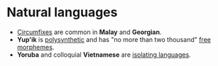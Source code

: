 # Natural languages

- [Circumfixes](affixation.md) are common in **Malay** and **Georgian**.
- **Yup'ik** is [polysynthetic](analytic-vs-synthetic-languages.md#synthetic-language) and has "no more than two thousand" [free morphemes](bound-vs-free-morphemes.md).
- **Yoruba** and colloquial **Vietnamese** are [isolating languages](analytic-vs-synthetic-languages.md#isolating-language).
